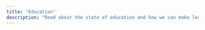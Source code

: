 ```yaml
---
title: "Education"
description: "Read about the state of education and how we can make learning better on the Boot.dev blog"
---
```

